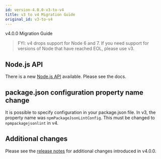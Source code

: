 ```yaml
---
id: version-4.0.0-v3-to-v4
title: v3 to v4 Migration Guide
original_id: v3-to-v4
---
```


v4.0.0 Migration Guide

> FYI: v4 drops support for Node 6 and 7. If you need support for versions of Node that have reached EOL, please use v3.

## Node.js API

There is a new [Node.js API](api.md) available. Please see the docs.

## package.json configuration property name change

It is possible to specify configuration in your package.json file. In v3, the property name was `npmPackageJsonLintConfig`. This must be changed to `npmpackagejsonlint` in v4.

## Additional changes

Please see the [release notes](https://github.com/tclindner/npm-package-json-lint/releases/tag/v4.0.0) for additional changes introduced in v4.0.0.
